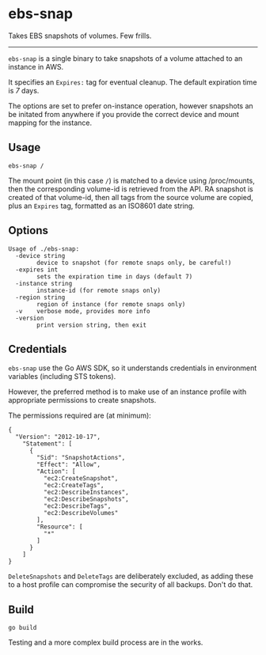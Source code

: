 # ebs-snap

Takes EBS snapshots of volumes.  Few frills.

---

`ebs-snap` is a single binary to take snapshots of a volume attached to an instance in AWS.

It specifies an `Expires:` tag for eventual cleanup.  The default expiration time is *7* days.

The options are set to prefer on-instance operation, however snapshots an be initated from anywhere if you provide the correct device and mount mapping for the instance.

## Usage

```
ebs-snap /
```

The mount point (in this case `/`) is matched to a device using /proc/mounts, then the corresponding volume-id is retrieved from the API.  RA snapshot is created of that volume-id, then all tags from the source volume are copied, plus an `Expires` tag, formatted as an ISO8601 date string.

## Options

```
Usage of ./ebs-snap:
  -device string
    	device to snapshot (for remote snaps only, be careful!)
  -expires int
    	sets the expiration time in days (default 7)
  -instance string
    	instance-id (for remote snaps only)
  -region string
    	region of instance (for remote snaps only)
  -v	verbose mode, provides more info
  -version
    	print version string, then exit
```

## Credentials

`ebs-snap` use the Go AWS SDK, so it understands credentials in environment variables (including STS tokens).

However, the preferred method is to make use of an instance profile with appropriate permissions to create snapshots.

The permissions required are (at minimum):
```
{
  "Version": "2012-10-17",
    "Statement": [
      {
        "Sid": "SnapshotActions",
        "Effect": "Allow",
        "Action": [
          "ec2:CreateSnapshot",
          "ec2:CreateTags",
          "ec2:DescribeInstances",
          "ec2:DescribeSnapshots",
          "ec2:DescribeTags",
          "ec2:DescribeVolumes"
        ],
        "Resource": [
          "*"
        ]
      }
    ]
}
```

`DeleteSnapshots` and `DeleteTags` are deliberately excluded, as adding these to a host profile can compromise the security of all backups.  Don't do that.


## Build

`go build`

Testing and a more complex build process are in the works.
